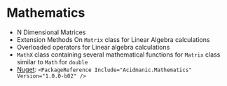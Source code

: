 Mathematics
===========

 * N Dimensional Matrices
 * Extension Methods On ```Matrix``` class for Linear Algebra calculations
 * Overloaded operators for Linear algebra calculations
 * ```MathX``` class containing several mathematical functions for ```Matrix``` class similar to ```Math``` for ```double```
 * [Nuget](https://www.nuget.org/packages/Acidmanic.Mathematics): ```<PackageReference Include="Acidmanic.Mathematics" Version="1.0.0-b02" />```